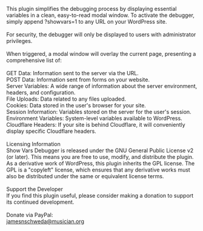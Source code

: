 This plugin simplifies the debugging process by displaying essential variables in a clean, easy-to-read modal window. To activate the debugger, simply append ?showvars=1 to any URL on your WordPress site.<br>
<br>
For security, the debugger will only be displayed to users with administrator privileges.<br>
<br>
When triggered, a modal window will overlay the current page, presenting a comprehensive list of:<br>
<br>
GET Data: Information sent to the server via the URL.<br>
POST Data: Information sent from forms on your website.<br>
Server Variables: A wide range of information about the server environment, headers, and configuration.<br>
File Uploads: Data related to any files uploaded.<br>
Cookies: Data stored in the user's browser for your site.<br>
Session Information: Variables stored on the server for the user's session.<br>
Environment Variables: System-level variables available to WordPress.<br>
Cloudflare Headers: If your site is behind Cloudflare, it will conveniently display specific Cloudflare headers.<br><br>
Licensing Information<br>
Show Vars Debugger is released under the GNU General Public License v2 (or later). This means you are free to use, modify, and distribute the plugin. As a derivative work of WordPress, this plugin inherits the GPL license. The GPL is a "copyleft" license, which ensures that any derivative works must also be distributed under the same or equivalent license terms.<br>
<br>
Support the Developer<br>
If you find this plugin useful, please consider making a donation to support its continued development.<br>
<br>
Donate via PayPal:<br>
jamesnschweda@musician.org
